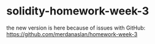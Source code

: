 # solidity-homework-week-3

the new version is here because of issues with GitHub: https://github.com/merdanaslan/homework-week-3
